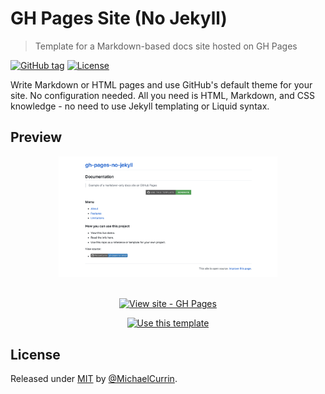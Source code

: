 # GH Pages Site (No Jekyll)
> Template for a Markdown-based docs site hosted on GH Pages

[![GitHub tag](https://img.shields.io/github/tag/MichaelCurrin/gh-pages-no-jekyll?include_prereleases=&sort=semver)](https://github.com/MichaelCurrin/gh-pages-no-jekyll/releases/)
[![License](https://img.shields.io/badge/License-MIT-blue)](#license)

Write Markdown or HTML pages and use GitHub's default theme for your site. No configuration needed. All you need is HTML, Markdown, and CSS knowledge - no need to use Jekyll templating or Liquid syntax.


## Preview

<div align="center">
    <a href="https://michaelcurrin.github.io/gh-pages-no-jekyll/">
        <img src="/sample.png" alt="Sample screenshot" title="Sample screenshot" width="350" />
    </a>
</div>

<br>

<div align="center">

[![View site - GH Pages](https://img.shields.io/badge/View_site-GH_Pages-blue?style=for-the-badge)](https://michaelcurrin.github.io/gh-pages-no-jekyll/)

[![Use this template](https://img.shields.io/badge/Use_this_template-Generate-2ea44f?style=for-the-badge)](https://github.com/MichaelCurrin/gh-pages-no-jekyll/generate)

</div>


## License

Released under [MIT](/LICENSE) by [@MichaelCurrin](https://github.com/MichaelCurrin).
